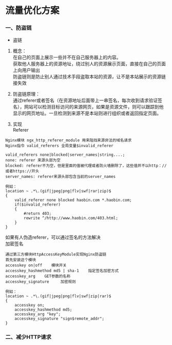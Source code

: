 # 流量优化方案

### 一、防盗链

- 盗链  
1. 概念：  
在自己的页面上展示一些并不在自己服务器上的内容。  
获取他人服务器上的资源地址，绕过别人的资源展示页面，直接在自己的页面上向用户输出  
防盗链则是防止别人通过技术手段盗取本站的资源，让不是本站展示的资源链接失效

2. 防盗链原理：  
通过referer或者签名（在资源地址后面带上一串签名，每次收到请求验证签名），网站可以检测目标访问的来源网页，如果是资源文件，则可以跟踪到他显示的网页地址。一旦检测到来源不是本站则进行组织或者返回指定页面。

3. 实现  
Referer
``` 
Nginx模块 ngx_http_referer_module 用来阻挡来源非法的域名请求
Nginx指令 valid_referers 全局变量$invalid_referer

valid_referers none|blocked|server_names|string....;
none: referer 来源头部为空
blocked: referer不为空，但是里面的值被代理或者防火墙删除了，这些值并不以http：//或者https://开头
server_names: referer来源头部包含当前的server_names

例如：
location ~ .*\.(gif|jpeg|png|flv|swf|rar|zip)$
{
    valid_referer none blocked haobin.com *.haobin.com;
    if($invalid_referer)
    {
        #return 403;
        rewrite ^/http://www.haobin.com/403.html;
    }
}
```
如果有人伪造referer，可以通过签名的方法解决  
加密签名
``` 
通过第三方模块HttpAccessKeyModule实现Nginx防盗链
首先安装这个模块
accesskey on|off    模块开关
accesskey_hashmethod md5 | sha-1    指定签名加密方式
accesskey_arg    GET参数的名称
accesskey_signature     加密规则

例如：
location ~ .*\.(gif|jpeg|png|flv|swf|zip|rar)$
{
    accesskey on;
    accesskey_hashmethod md5;
    accesskey_arg "key";
    accesskey_signature "sign$remote_addr";
}
```

### 二、减少HTTP请求